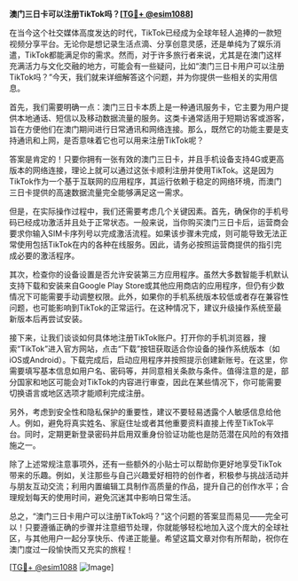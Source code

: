 **澳门三日卡可以注册TikTok吗？[[TG💪+ @esim1088](https://t.me/s/esim1088)]**

在当今这个社交媒体高度发达的时代，TikTok已经成为全球年轻人追捧的一款短视频分享平台。无论你是想记录生活点滴、分享创意灵感，还是单纯为了娱乐消遣，TikTok都能满足你的需求。然而，对于许多旅行者来说，尤其是在澳门这样充满活力与文化交融的地方，可能会有一些疑问，比如“澳门三日卡用户可以注册TikTok吗？”今天，我们就来详细解答这个问题，并为你提供一些相关的实用信息。

首先，我们需要明确一点：澳门三日卡本质上是一种通讯服务卡，它主要为用户提供本地通话、短信以及移动数据流量的服务。这类卡通常适用于短期访客或游客，旨在方便他们在澳门期间进行日常通讯和网络连接。那么，既然它的功能主要是支持通讯和上网，是否意味着它也可以用来注册TikTok呢？

答案是肯定的！只要你拥有一张有效的澳门三日卡，并且手机设备支持4G或更高版本的网络连接，理论上就可以通过这张卡顺利注册并使用TikTok。这是因为TikTok作为一个基于互联网的应用程序，其运行依赖于稳定的网络环境，而澳门三日卡提供的高速数据流量完全能够满足这一需求。

但是，在实际操作过程中，我们还需要考虑几个关键因素。首先，确保你的手机号码已经成功激活并且处于正常状态。一般来说，当你购买澳门三日卡后，运营商会要求你输入SIM卡序列号以完成激活流程。如果该步骤未完成，则可能导致无法正常使用包括TikTok在内的各种在线服务。因此，请务必按照运营商提供的指引完成必要的激活程序。

其次，检查你的设备设置是否允许安装第三方应用程序。虽然大多数智能手机默认支持下载和安装来自Google Play Store或其他应用商店的应用程序，但仍有少数情况下可能需要手动调整权限。此外，如果你的手机系统版本较低或者存在兼容性问题，也可能影响到TikTok的正常运行。在这种情况下，建议升级操作系统至最新版本后再尝试安装。

接下来，让我们谈谈如何具体地注册TikTok账户。打开你的手机浏览器，搜索“TikTok”进入官方网站，点击“下载”按钮获取适合你设备的操作系统版本（如iOS或Android）。下载完成后，启动应用程序并按照提示创建新账号。在这里，你需要填写基本信息如用户名、密码等，并同意相关条款与条件。值得注意的是，部分国家和地区可能会对TikTok的内容进行审查，因此在某些情况下，你可能需要切换语言或地区选项才能顺利完成注册。

另外，考虑到安全性和隐私保护的重要性，建议不要轻易透露个人敏感信息给他人。例如，避免将真实姓名、家庭住址或者其他重要资料直接上传至TikTok平台。同时，定期更新登录密码并启用双重身份验证功能也是防范潜在风险的有效措施之一。

除了上述常规注意事项外，还有一些额外的小贴士可以帮助你更好地享受TikTok带来的乐趣。例如，关注那些与自己兴趣爱好相符的创作者，积极参与挑战活动并与朋友互动交流；利用内置编辑工具制作高质量的作品，提升自己的创作水平；合理规划每天的使用时间，避免沉迷其中影响日常生活。

总之，“澳门三日卡用户可以注册TikTok吗？”这个问题的答案显而易见——完全可以！只要遵循正确的步骤并注意细节处理，你就能够轻松地加入这个庞大的全球社区，与其他用户一起分享快乐、传递正能量。希望这篇文章对你有所帮助，祝你在澳门度过一段愉快而又充实的旅程！

[[TG💪+ @esim1088](https://t.me/s/esim1088) ![Image](https://i.postimg.cc/4NQfJmqS/Snipaste-2025-05-13-00-14-12.png)]